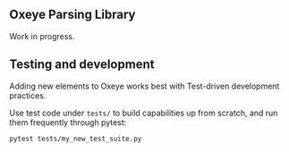 Oxeye Parsing Library
----

Work in progress.

## Testing and development

Adding new elements to Oxeye works best with Test-driven development practices.

Use test code under `tests/` to build capabilities up from scratch, and run
them frequently through pytest:

```bash
pytest tests/my_new_test_suite.py
```
